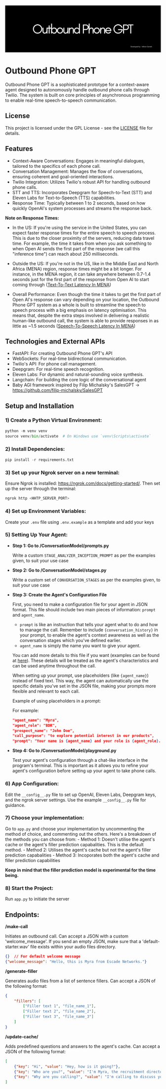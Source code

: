 ![Banner Alt Text](/resources/Project_Banner.png)

# Outbound Phone GPT

Outbound Phone GPT is a sophisticated prototype for a context-aware agent designed to autonomously handle outbound phone calls through Twilio. The system is built on core principles of asynchronous programming to enable real-time speech-to-speech communication.

## License

This project is licensed under the GPL License - see the [LICENSE](LICENSE) file for details.


## Features

- Context-Aware Conversations: Engages in meaningful dialogues, tailored to the specifics of each phone call.
- Conversation Management: Manages the flow of conversations, ensuring coherent and goal-oriented interactions.
- Twilio Integration: Utilizes Twilio's robust API for handling outbound phone calls.
- STT and TTS: Incorporates Deepgram for Speech-to-Text (STT) and Eleven Labs for Text-to-Speech (TTS) capabilities.
- Response Time: Typically between 1 to 2 seconds, based on how quickly OpenAI's system processes and streams the response back.


**Note on Response Times:** 

- In the US: If you're using the service in the United States, you can expect faster response times for the entire speech to speech process. This is due to the closer proximity of the servers, reducing data travel time. For example, the time it takes from when you ask something to when Open AI sends the first part of the response (we call this "inference time") can reach about 250 milliseconds.

- Outside the US: If you're not in the US, like in the Middle East and North Africa (MENA) region, response times might be a bit longer. For instance, in the MENA region, it can take anywhere between 0.7-1.4 seconds just for the first part of the response from Open AI to start coming through ([Text-To-Text Latency In MENA](./resources/images/GPT-Response-Latency.png))


- Overall Performance: Even though the time it takes to get the first part of Open AI's response can vary depending on your location, the Outbound Phone GPT system as a whole is built to streamline the speech to speech process with a big emphasis on latency optimisation. This means that, despite the extra steps involved in delivering a realistic human-like outbound call, the system is able to provide responses in as little as ~1.5 seconds ([Speech-To-Speech Latency In MENA](./resources/images/Agent-On-Call-Response-Latency.png))


## Technologies and External APIs

- FastAPI: For creating Outbound Phone GPT's API
- WebSockets: For real-time bidirectional communication.
- Twilio's API: For phone call management.
- Deepgram: For real-time speech recognition.
- Eleven Labs: For dynamic and natural-sounding voice synthesis.
- Langchain: For building the core logic of the conversational agent
- Baby AGI framework inspired by Filip Michalsky's SalesGPT -> https://github.com/filip-michalsky/SalesGPT

## Setup and Installation

### 1) Create a Python Virtual Environment:

``` python
python -m venv venv
source venv/bin/activate  # On Windows use `venv\Scripts\activate`
```


### 2) Install Dependencies:

``` python
pip install -r requirements.txt
```


### 3) Set up your Ngrok server on a new terminal:

Ensure Ngrok is installed: https://ngrok.com/docs/getting-started/. Then set up the server through the terminal:
``` bash
ngrok http <HHTP_SERVER_PORT>
```

### 4) Set up Environment Variables:

Create your `.env` file using `.env.example` as a template and add your keys


### 5) Setting Up Your Agent:

- **Step 1: Go to /ConversationModel/prompts.py**
    
    Write a custom `STAGE_ANALYZER_INCEPTION_PROMPT` as per the examples given, to suit your use case

- **Step 2: Go to /ConversationModel/stages.py**

    Write a custom set of `CONVERSATION_STAGES` as per the examples given, to suit your use case

- **Step 3: Create the Agent's Configuration File**

    First, you need to make a configuration file for your agent in JSON format. This file should include two main pieces of information: `prompt` and `agent_name`.

    - `prompt` is like an instruction that tells your agent what to do and how to manage the call. Remember to include 
    `{conversation_history}` in your prompt, to enable the agent's context awareness as well as the conversation stages
        which you've defined earlier.
    - `agent_name` is simply the name you want to give your agent.
    
    You can add more details to this file if you want (examples can be found at [here](./example_agent_configs)). These details will be treated as the agent's characteristics and can be used anytime throughout the call.

    When setting up your prompt, use placeholders (like `{agent_name}`) instead of fixed text. This way, the agent can automatically use the specific details you've set in the JSON file, making your prompts more flexible and relevant to each call.

    Example of using placeholders in a prompt:

    For example:
    ``` json
    "agent_name": "Myra",
    "agent_role": "BDR",
    "prospect_name": "John Doe",
    "call_purpose": "to explore potential interest in our products",
    "prompt": "Your name is {agent_name} and your role is {agent_role}. You are calling {prospect_name} for {call_purpose}. You will find the conversation history below:\n\n{conversation_history}"
    ```

- **Step 4: Go to /ConversationModel/playground.py**

    Test your agent's configuration through a chat-like interface in the program's terminal. This is important as it allows you
    to refine your agent's configuration before setting up your agent to take phone calls.

### 6) App Configuration:
    
Edit the `__config__.py` file to set up OpenAI, Eleven Labs, Deepgram keys, and the ngrok server settings. Use
the example `__config__.py` file for guidance.


### 7) Choose your implementation:

Go to `app.py` and choose your implementation by uncommenting the method of choice, and commenting out the others. Here's a breakdown of the methods you can choose from:
    - Method 1: Doesn't utilise the agent's cache or the agent's filler prediction capabalities. This is the default method.
    - Method 2: Utilises the agent's cache but not the agent's filler prediction capabalities
    - Method 3: Incoporates both the agent's cache and filler prediction capabilities

**Keep in mind that the filler prediction model is experimental for the time being.**


### 8) Start the Project:

Run `app.py` to initiate the server



## Endpoints:

**/make-call**

Initiates an outbound call. Can accept a JSON with a custom 'welcome_message'. If you send an empty JSON, make sure 
that a 'default-starter.wav' file exists within your audio files directory. 
``` json
{}  // For default welcome message
{"welcome_message": "Hello, this is Myra from Escade Networks."}
```

**/generate-filler**

Generates audio files from a list of sentence fillers. Can accept a JSON of the following format:
``` json
{
    "fillers": [
        ["Filler text 1", "file_name_1"],
        ["Filler text 2", "file_name_2"],
        ["Filler text 3", "file_name_3"]
    ]
}
```

**/update-cache/**

Adds predefined questions and answers to the agent's cache. Can accept a JSON of the following format:
``` json
[
    {"key": "Hi", "value": "Hey, how is it going?"},
    {"key": "Who are you?", "value": "I'm Myra, the recruitment director at Escade Networks."},
    {"key": "Why are you calling?", "value": "I'm calling to discuss your application for one of our job openings..."}
]
```